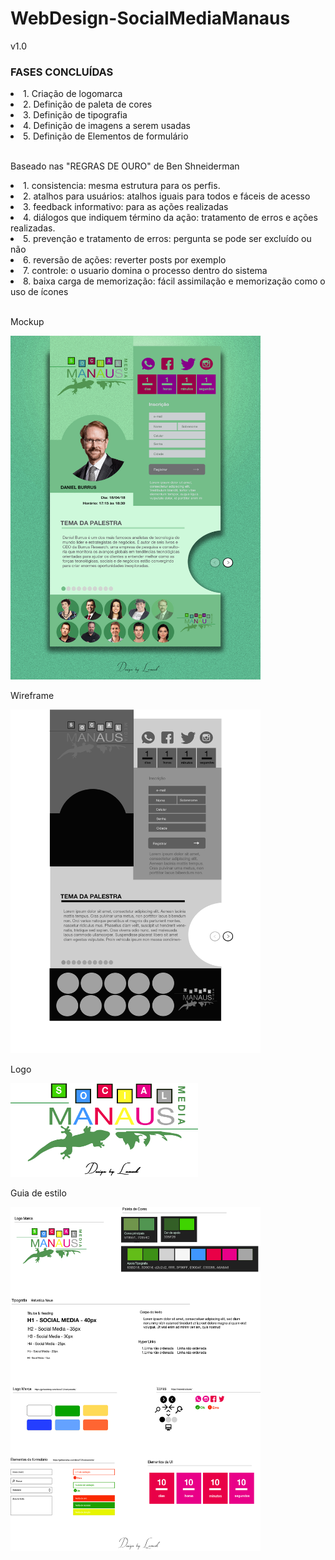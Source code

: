 # WebDesign-SocialMediaManaus

v1.0

### FASES CONCLUÍDAS

<o>
    <li>1. Criação de logomarca</li>
    <li>2. Definição de paleta de cores</li>
    <li>3. Definição de tipografia</li>
    <li>4. Definição de imagens a serem usadas</li>
    <li>5. Definição de Elementos de formulário</li>
</o>
<br>
<p>Baseado nas "REGRAS DE OURO" de Ben Shneiderman</p>
<o>
    <li>1. consistencia: mesma estrutura para os perfis. </li>
    <li>2. atalhos para usuários: atalhos iguais para todos e fáceis de acesso</li>
    <li>3. feedback informativo: para as ações realizadas</li>
    <li>4. diálogos que indiquem término da ação: tratamento de erros e ações realizadas.</li>
    <li>5. prevenção e tratamento de erros: pergunta se pode ser excluído ou não</li>
    <li>6. reversão de ações: reverter posts por exemplo</li>
    <li>7. controle: o usuario domina o processo dentro do sistema</li>
    <li>8. baixa carga de memorização: fácil assimilação e memorização como o uso de ícones</li>
</o>

<br>
<p>Mockup</p>
<img src="https://github.com/EuFreela/WebDesign-SocialMediaManaus/blob/master/img/mochup-ui.jpg" width="400" height="550">
<br>
<p>Wireframe</p>
<img src="https://github.com/EuFreela/WebDesign-SocialMediaManaus/blob/master/img/wireframe-2.jpg" width="400" height="550">
<br>
<p>Logo</p>
<img src="https://github.com/EuFreela/WebDesign-SocialMediaManaus/blob/master/img/logo/logo.png" width="300" height="150">
<br>
<p>Guia de estilo</p>
<img src="https://github.com/EuFreela/WebDesign-SocialMediaManaus/blob/master/img/guia-estilos/Guia%20de%20Estilo.png" width="400" height="550">
<br>

